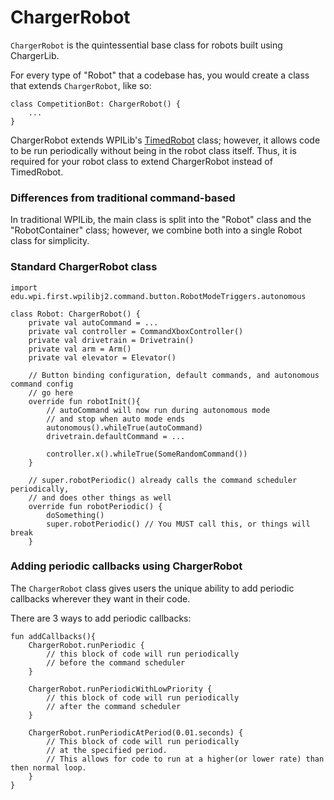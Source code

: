 # ChargerRobot

```ChargerRobot``` is the quintessential base class for robots
built using ChargerLib.

For every type of "Robot" that a codebase has, you would create a class
that extends ```ChargerRobot```, like so:

```
class CompetitionBot: ChargerRobot() {
    ...
}
```

ChargerRobot extends WPILib's [TimedRobot](https://docs.wpilib.org/en/stable/docs/software/vscode-overview/creating-robot-program.html)
class; however, it allows code to be run periodically without being in the robot class
itself. Thus, it is required for your robot class to extend ChargerRobot instead of TimedRobot. 

### Differences from traditional command-based
In traditional WPILib, the main class is split into the "Robot" class 
and the "RobotContainer" class; however, we combine both into a single
Robot class for simplicity.


### Standard ChargerRobot class

```
import edu.wpi.first.wpilibj2.command.button.RobotModeTriggers.autonomous

class Robot: ChargerRobot() {
    private val autoCommand = ...
    private val controller = CommandXboxController()
    private val drivetrain = Drivetrain()
    private val arm = Arm()
    private val elevator = Elevator()
    
    // Button binding configuration, default commands, and autonomous command config
    // go here
    override fun robotInit(){
        // autoCommand will now run during autonomous mode
        // and stop when auto mode ends
        autonomous().whileTrue(autoCommand) 
        drivetrain.defaultCommand = ...
        
        controller.x().whileTrue(SomeRandomCommand())
    }
    
    // super.robotPeriodic() already calls the command scheduler periodically,
    // and does other things as well
    override fun robotPeriodic() {
        doSomething()
        super.robotPeriodic() // You MUST call this, or things will break
    }
```

### Adding periodic callbacks using ChargerRobot

The ```ChargerRobot``` class gives users the unique ability to add periodic callbacks
wherever they want in their code.

There are 3 ways to add periodic callbacks:

```
fun addCallbacks(){
    ChargerRobot.runPeriodic {
        // this block of code will run periodically
        // before the command scheduler
    }
    
    ChargerRobot.runPeriodicWithLowPriority {
        // this block of code will run periodically
        // after the command scheduler
    }
    
    ChargerRobot.runPeriodicAtPeriod(0.01.seconds) {
        // This block of code will run periodically
        // at the specified period.
        // This allows for code to run at a higher(or lower rate) than then normal loop.
    }
}
```


